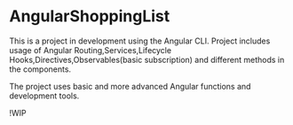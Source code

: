# AngularShoppingList

This is a project in development using the Angular CLI. Project includes usage of Angular Routing,Services,Lifecycle Hooks,Directives,Observables(basic subscription) and different methods in the components.

The project uses basic and more advanced Angular functions and development tools. 


!WIP

